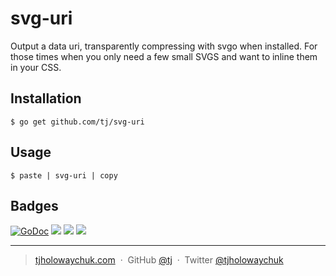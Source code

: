
# svg-uri

Output a data uri, transparently compressing with svgo when installed. For those times when you only need a few small SVGS and want to inline them in your CSS.

## Installation

```
$ go get github.com/tj/svg-uri
```

## Usage

```
$ paste | svg-uri | copy
```

## Badges

[![GoDoc](https://godoc.org/github.com/tj/svg-uri?status.svg)](https://godoc.org/github.com/tj/svg-uri)
![](https://img.shields.io/badge/license-MIT-blue.svg)
![](https://img.shields.io/badge/status-stable-green.svg)
[![](http://apex.sh/images/badge.svg)](https://apex.sh/ping/)

---

> [tjholowaychuk.com](http://tjholowaychuk.com) &nbsp;&middot;&nbsp;
> GitHub [@tj](https://github.com/tj) &nbsp;&middot;&nbsp;
> Twitter [@tjholowaychuk](https://twitter.com/tjholowaychuk)

